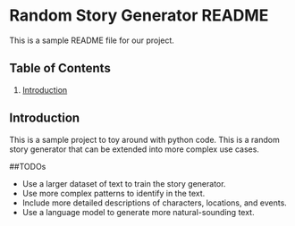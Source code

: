 # Random Story Generator README

This is a sample README file for our project.

## Table of Contents
1. [Introduction](#introduction)

## Introduction
This is a sample project to toy around with python code. This is a random story generator that can be extended into more complex use cases.

##TODOs
- Use a larger dataset of text to train the story generator.
- Use more complex patterns to identify in the text.
- Include more detailed descriptions of characters, locations, and events.
- Use a language model to generate more natural-sounding text.
